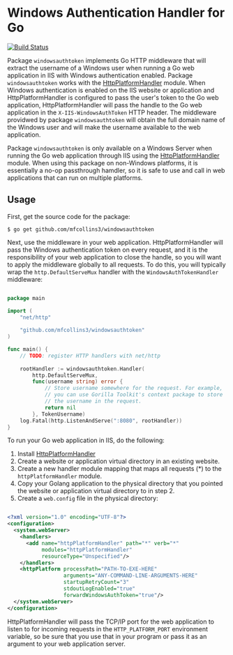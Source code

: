 Windows Authentication Handler for Go
=====================================

[![Build Status](https://travis-ci.org/mfcollins3/windowsauthtoken.svg?branch=master)](https://travis-ci.org/mfcollins3/windowsauthtoken)

Package `windowsauthtoken` implements Go HTTP middleware that will
extract the username of a Windows user when running a Go web application
in IIS with Windows authentication enabled. Package `windowsauthtoken`
works with the [HttpPlatformHandler](http://www.iis.net/downloads/microsoft/httpplatformhandler)
module. When Windows authentication is enabled on the IIS website or
application and HttpPlatformHandler is configured to pass the user's
token to the Go web application, HttpPlatformHandler will pass the
handle to the Go web application in the `X-IIS-WindowsAuthToken` HTTP
header. The middleware providwed by package `windowsauthtoken` will
obtain the full domain name of the Windows user and will make the
username available to the web application.

Package `windowsauthtoken` is only available on a Windows Server when
running the Go web application through IIS using the
[HttpPlatformHandler](http://www.iis.net/downloads/microsoft/httpplatformhandler)
module. When using this package on non-Windows platforms, it is
essentially a no-op passthrough hamdler, so it is safe to use and call
in web applications that can run on multiple platforms.

Usage
-----
First, get the source code for the package:

    $ go get github.com/mfcollins3/windowsauthtoken
    
Next, use the middleware in your web application. HttpPlatformHandler
will pass the Windows authentication token on every request, and it is
the responsibility of your web application to close the handle, so you
will want to apply the middleware globally to all requests. To do this,
you will typically wrap the `http.DefaultServeMux` handler with the
`WindowsAuthTokenHandler` middleware:

```go

package main

import (
    "net/http"
    
    "github.com/mfcollins3/windowsauthtoken"
)

func main() {
    // TODO: register HTTP handlers with net/http
    
    rootHandler := windowsauthtoken.Handler(
        http.DefaultServeMux,
        func(username string) error {
            // Store username somewhere for the request. For example,
            // you can use Gorilla Toolkit's context package to store
            // the username in the request.
            return nil
        }, TokenUsername)
    log.Fatal(http.ListenAndServe(":8080", rootHandler))    
}

```

To run your Go web application in IIS, do the following:

1. Install [HttpPlatformHandler](http://www.iis.net/downloads/microsoft/httpplatformhandler)
2. Create a website or application virtual directory in an existing
   website.
3. Create a new handler module mapping that maps all requests (*) to
   the `httpPlatformHandler` module.
4. Copy your Golang application to the physical directory that you
   pointed the website or application virtual directory to in step 2.
5. Create a `web.config` file in the physical directory:

```xml

<?xml version="1.0" encoding="UTF-8"?>
<configuration>
  <system.webServer>
    <handlers>
      <add name="httpPlatformHandler" path="*" verb="*"
           modules="httpPlatformHandler"
           resourceType="Unspecified"/>
    </handlers>
    <httpPlatform processPath="PATH-TO-EXE-HERE"
                  arguments="ANY-COMMAND-LINE-ARGUMENTS-HERE"
                  startupRetryCount="3"
                  stdoutLogEnabled="true"
                  forwardWindowsAuthToken="true"/>
  </system.webServer>
</configuration>

```

HttpPlatformHandler will pass the TCP/IP port for the web application
to listen to for incoming requests in the `HTTP_PLATFORM_PORT`
environment variable, so be sure that you use that in your program or
pass it as an argument to your web application server.
